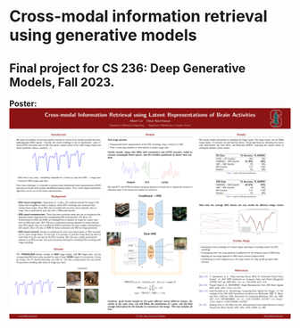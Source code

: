 # Cross-modal information retrieval using generative models
<h2>Final project for CS 236: Deep Generative Models, Fall 2023.</h2>

<b>Poster:</b> 
![Poster for CS 236 Project](posterpng.png)

